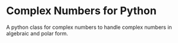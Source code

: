 # Complex Numbers for Python
A python class for complex numbers to handle complex numbers in algebraic and polar form.
